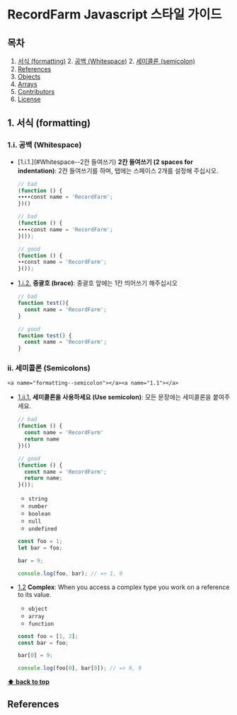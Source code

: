 # RecordFarm Javascript 스타일 가이드

## 목차
  1. [서식 (formatting)](#서식-(formatting))
    2. [공백 (Whitespace)](#공백 (Whitespace))
    2. [세미콜론 (semicolon)](##공백 (Whitespace))
  1. [References](#references)
  1. [Objects](#objects)
  1. [Arrays](#arrays)
  1. [Contributors](#contributors)
  1. [License](#license)


## 1. 서식 (formatting)

### 1.i. 공백 (Whitespace)

  <a name="Whitespace--2칸 들여쓰기"></a><a name="1.1"></a>
  - [1.i.1.](#Whitespace--2칸 들여쓰기) **2칸 들여쓰기 (2 spaces for indentation)**: 2칸 들여쓰기를 하며, 탭에는 스페이스 2개를 설정해 주십시오.
  

    ```javascript
    // bad
    (function () {
    ∙∙∙∙const name = 'RecordFarm';
    })()

    // bad
    (function () {
    ∙∙∙∙const name = 'RecordFarm';
    }());
    
    // good
    (function () {
    ∙∙const name = 'RecordFarm';
    }());
    ```


  <a name="Whitespace--brace"></a><a name="1.2"></a>
  - [1.i.2.](#Whitespace--brace) **중괄호 (brace)**: 중괄호 앞에는 1칸 띄어쓰기 해주십시오
  
    ```javascript
    // bad
    function test(){
      const name = 'RecordFarm';
    }

    // good
    function test() {
      const name = 'RecordFarm';
    }
    ```



### ii. 세미콜론 (Semicolons)
    <a name="formatting--semicolon"></a><a name="1.1"></a>
  - [1.ii.1.](#formatting--semicolon) **세미콜론을 사용하세요 (Use semicolon)**: 모든 문장에는 세미콜론을 붙여주세요.
    
    ```javascript
    // bad
    (function () {
      const name = 'RecordFarm'
      return name
    })()

    // good
    (function () {
      const name = 'RecordFarm';
      return name;
    }());
    ```
    
  
  
  
  
  
  
  
  
  
  
    

    + `string`
    + `number`
    + `boolean`
    + `null`
    + `undefined`

    ```javascript
    const foo = 1;
    let bar = foo;

    bar = 9;

    console.log(foo, bar); // => 1, 9
    ```

  <a name="types--complex"></a><a name="1.2"></a>
  - [1.2](#types--complex)  **Complex**: When you access a complex type you work on a reference to its value.

    + `object`
    + `array`
    + `function`

    ```javascript
    const foo = [1, 2];
    const bar = foo;

    bar[0] = 9;

    console.log(foo[0], bar[0]); // => 9, 9
    ```

**[⬆ back to top](#table-of-contents)**



## References
